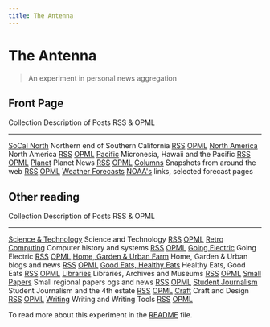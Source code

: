 ```yaml
---
title: The Antenna
---
```


# The Antenna

> An experiment in personal news aggregation

## Front Page

Collection                                          Description of Posts                                               RSS & OPML
---------------------------------                   --------------------------------------------------------------     ----------
[SoCal North](socal_north.html)                     Northern end of Southern California                                [RSS](socal_north.xml) [OPML](socal_north.opml)
[North America](north_america.html)                 North America                                                      [RSS](north_america.xml) [OPML](north_america.opml)
[Pacific](pacific.html)                             Micronesia, Hawaii and the Pacific                                 [RSS](pacific.xml) [OPML](pacific.opml)
[Planet](planet.html)                               Planet News                                                        [RSS](planet.xml) [OPML](planet.opml)
[Columns](columns.html)                             Snapshots from around the web                                      [RSS](columns.xml) [OPML](columns.opml)
[Weather Forecasts](forecasts.html)                 [NOAA's](https://weather.gov) links, selected forecast pages


## Other reading

Collection                                          Description of Posts                                               RSS & OPML
---------------------------------                   --------------------------------------------------------------     --------------------------------
[Science & Technology](science_and_technology.html) Science and Technology                                             [RSS](science_and_technology.xml) [OPML](science_and_technology.opml)
[Retro Computing](retro_computing.html)             Computer history and systems                                       [RSS](retro_computing.xml) [OPML](retro_computing.opml)
[Going Electric](going_electric.html)               Going Electric                                                     [RSS](going_electric.xml) [OPML](going_electric.opml)
[Home, Garden & Urban Farm](home.html)              Home, Garden & Urban blogs and news                                [RSS](home.xml) [OPML](home.opml)
[Good Eats, Healthy Eats](food.html)                Healthy Eats, Good Eats                                            [RSS](food.xml) [OPML](food.opml)
[Libraries](libraries.html)                         Libraries, Archives and Museums                                    [RSS](libraries.xml) [OPML](libraries.opml)
[Small Papers](small_papers.html)                   Small regional papers  ogs and news                                [RSS](small_papers.xml) [OPML](small_papers.opml)
[Student Journalism](journalism.html)               Student Journalism and the 4th estate                              [RSS](journalism.xml) [OPML](journalism.opml)
[Craft](craft.html)                                 Craft and Design                                                   [RSS](craft.xml) [OPML](craft.opml)
[Writing](writing.html)                             Writing and Writing Tools                                          [RSS](writing.xml) [OPML](writing.opml)

To read more about this experiment in the [README](README.md) file.
